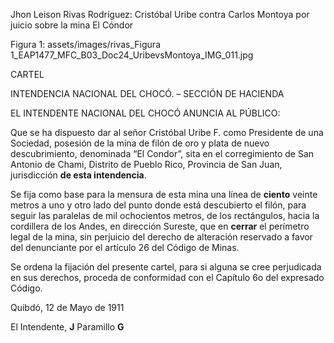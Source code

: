 Jhon Leison Rivas Rodríguez: Cristóbal Uribe contra Carlos Montoya por juicio sobre la mina El Cóndor

Figura 1: assets/images/rivas_Figura 1_EAP1477_MFC_B03_Doc24_UribevsMontoya_IMG_011.jpg


CARTEL 

INTENDENCIA NACIONAL DEL CHOCÓ. – SECCIÓN DE HACIENDA

EL INTENDENTE NACIONAL DEL CHOCÓ ANUNCIA AL PÚBLICO:

Que se ha dispuesto dar al señor Cristóbal Uribe F. como Presidente de una Sociedad, posesión de la mina de filón de oro y plata de nuevo descubrimiento, denominada “El Condor”, sita en el corregimiento de San Antonio de Chami, Distrito de Pueblo Rico, Provincia de San Juan, jurisdicción __de esta intendencia__. 

Se fija como base para la mensura de esta mina una línea de __ciento__ veinte metros a uno y otro lado del punto donde está descubierto el filón, para seguir las paralelas de mil ochocientos metros, de los rectángulos, hacia la cordillera de los Andes, en dirección Sureste, que en __cerrar__ el perímetro legal de la mina, sin perjuicio del derecho de alteración reservado a favor del denunciante por el artículo 26 del Código de Minas. 

Se ordena la fijación del presente cartel, para si alguna se cree perjudicada en sus derechos, proceda de conformidad con el Capítulo 6o del expresado Código. 

Quibdó, 12 de Mayo de 1911

El Intendente, 
__J__ Paramillo __G__



